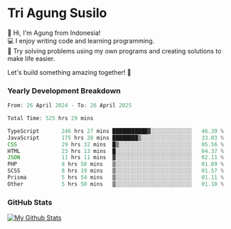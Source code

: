 # Tri Agung Susilo

👋 Hi, I'm Agung from Indonesia!<br>
💻 I enjoy writing code and learning programming.<br>
🧠 Try solving problems using my own programs and creating solutions to make life easier.

Let's build something amazing together! 🚀

### Yearly Development Breakdown

<!--START_SECTION:waka-->

```TypeScript JavaScript PHP
From: 26 April 2024 - To: 26 April 2025

Total Time: 525 hrs 29 mins

TypeScript       246 hrs 27 mins ███████████▓░░░░░░░░░░░░░   46.39 %
JavaScript       175 hrs 28 mins ████████▒░░░░░░░░░░░░░░░░   33.03 %
CSS              29 hrs 32 mins  █▒░░░░░░░░░░░░░░░░░░░░░░░   05.56 %
HTML             23 hrs 13 mins  █░░░░░░░░░░░░░░░░░░░░░░░░   04.37 %
JSON             11 hrs 11 mins  ▓░░░░░░░░░░░░░░░░░░░░░░░░   02.11 %
PHP              8 hrs 58 mins   ▒░░░░░░░░░░░░░░░░░░░░░░░░   01.69 %
SCSS             8 hrs 19 mins   ▒░░░░░░░░░░░░░░░░░░░░░░░░   01.57 %
Prisma           5 hrs 54 mins   ▒░░░░░░░░░░░░░░░░░░░░░░░░   01.11 %
Other            5 hrs 50 mins   ▒░░░░░░░░░░░░░░░░░░░░░░░░   01.10 %
```

<!--END_SECTION:waka-->

### GitHub Stats

[![My Github Stats](https://github-readme-stats.vercel.app/api?username=triagung128&show_icons=true&hide=contribs,issues&count_private=true&theme=tokyonight)](https://github.com/triagung128)

<!-- [![Top Langs](https://github-readme-stats.vercel.app/api/top-langs/?username=triagung128&layout=compact)](https://github.com/triagung128) -->
